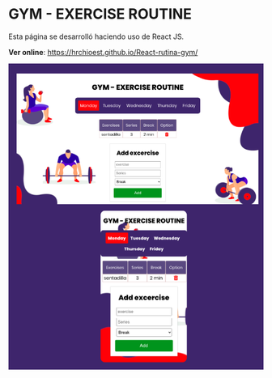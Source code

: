 
# GYM - EXERCISE ROUTINE

Esta página se desarrolló haciendo uso de React JS.

**Ver online**: https://hrchioest.github.io/React-rutina-gym/

![pag](https://raw.githubusercontent.com/hrchioest/React-rutina-gym/master/public/screen.png)

